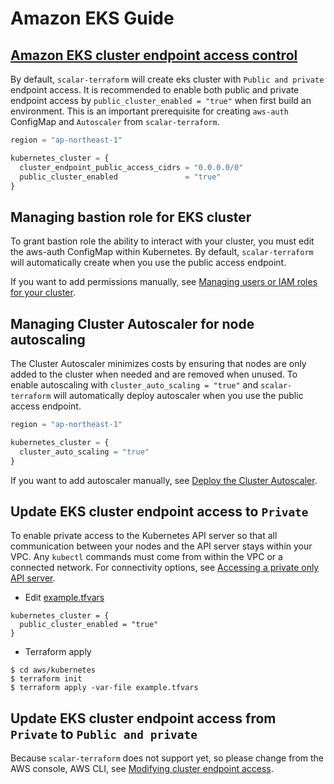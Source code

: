 # Amazon EKS Guide

## [Amazon EKS cluster endpoint access control](https://docs.aws.amazon.com/eks/latest/userguide/cluster-endpoint.html)

By default, `scalar-terraform` will create eks cluster with `Public and private` endpoint access.
It is recommended to enable both public and private endpoint access by `public_cluster_enabled = "true"` when first build an environment.
This is an important prerequisite for creating `aws-auth` ConfigMap and `Autoscaler` from `scalar-terraform`.

```example.tfvars
region = "ap-northeast-1"

kubernetes_cluster = {
  cluster_endpoint_public_access_cidrs = "0.0.0.0/0"
  public_cluster_enabled               = "true"
}
```

## Managing bastion role for EKS cluster

To grant bastion role the ability to interact with your cluster, you must edit the aws-auth ConfigMap within Kubernetes.
By default, `scalar-terraform` will automatically create when you use the public access endpoint.

If you want to add permissions manually, see [Managing users or IAM roles for your cluster](https://docs.aws.amazon.com/eks/latest/userguide/add-user-role.html).

## Managing Cluster Autoscaler for node autoscaling

The Cluster Autoscaler minimizes costs by ensuring that nodes are only added to the cluster when needed and are removed when unused.
To enable autoscaling with `cluster_auto_scaling = "true"` and `scalar-terraform` will automatically deploy autoscaler when you use the public access endpoint.

```example.tfvars
region = "ap-northeast-1"

kubernetes_cluster = {
  cluster_auto_scaling = "true"
}
```

If you want to add autoscaler manually, see [Deploy the Cluster Autoscaler](https://docs.aws.amazon.com/eks/latest/userguide/cluster-autoscaler.html#ca-deploy).

## Update EKS cluster endpoint access to `Private`

To enable private access to the Kubernetes API server so that all communication between your nodes and the API server stays within your VPC.
Any `kubectl` commands must come from within the VPC or a connected network. For connectivity options, see [Accessing a private only API server](https://docs.aws.amazon.com/eks/latest/userguide/cluster-endpoint.html#private-access).

- Edit [example.tfvars](https://github.com/scalar-labs/scalar-terraform-examples/blob/main/aws/kubernetes/example.tfvars)

```
kubernetes_cluster = {
  public_cluster_enabled = "true"
}
```

- Terraform apply
```
$ cd aws/kubernetes
$ terraform init
$ terraform apply -var-file example.tfvars
```

## Update EKS cluster endpoint access from `Private` to `Public and private`

Because `scalar-terraform` does not support yet, so please change from the AWS console, AWS CLI, see [Modifying cluster endpoint access](https://docs.aws.amazon.com/eks/latest/userguide/cluster-endpoint.html#modify-endpoint-access).
